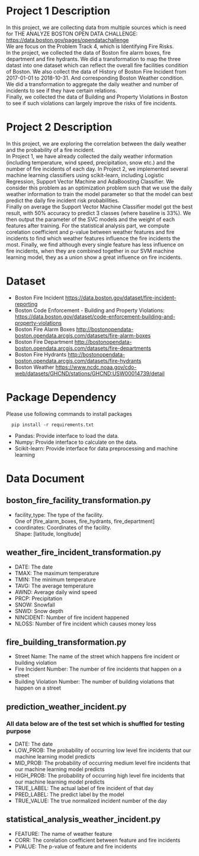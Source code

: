 # Project 1 Description
In this project, we are collecting data from multiple sources which is need for 
THE ANALYZE BOSTON OPEN DATA CHALLENGE:  
https://data.boston.gov/pages/opendatachallenge  
We are focus on the Problem Track 4, which is Identifying Fire Risks.  
In the project, we collected the data of Boston fire alarm boxes, fire department and fire hydrants.
We did a transformation to map the three datast into one dataset which can
reflect the overall fire facilities condition of Boston.
We also collect the data of History of Boston Fire Incident from 2017-01-01 to 2018-10-31. 
And corresponding Boston Weather condition. We did a transformation to aggregate the daily weather and
 number of incidents to see if they have certain relations.  
Finally, we collected the data of Building and Property Violations in Boston to see if such violations can
largely improve the risks of fire incidents. 


# Project 2 Description
In this project, we are exploring the correlation between the daily weather and the probability of 
a fire incident.  
In Project 1, we have already collected the daily weather information (including 
temperature, wind speed, precipitation, snow etc.) and the number of fire incidents of each day.
In Project 2, we implemented several machine learning classifiers using scikit-learn, including Logistic 
Regression, Support Vector Machine and AdaBoosting Classifier. We consider this problem as an optimization 
problem such that we use the daily weather information to train the model parameter so that the model can 
best predict the daily fire incident risk probabilities.  
Finally on average the Support Vector Machine Classifier model got the best result, with 50% accuracy to predict
 3 classes (where baseline is 33%). We then output the parameter of the SVC models and the weight of each features 
 after training.
For the statistical analysis part, we compute corelation coefficient and p-value between weather features and 
fire incidents to find which weather features influence the fire incidents the most. Finally, we find although
every single feature has less influence on fire incidents, when they are combined together in our SVM machine 
learning model, they as a union show a great influence on fire incidents.


# Dataset
* Boston Fire Incident
https://data.boston.gov/dataset/fire-incident-reporting
* Boston Code Enforcement - Building and Property Violations:
https://data.boston.gov/dataset/code-enforcement-building-and-property-violations
* Boston Fire Alarm Boxes
http://bostonopendata-boston.opendata.arcgis.com/datasets/fire-alarm-boxes
* Boston Fire Department
http://bostonopendata-boston.opendata.arcgis.com/datasets/fire-departments
* Boston Fire Hydrants
http://bostonopendata-boston.opendata.arcgis.com/datasets/fire-hydrants
* Boston Weather
https://www.ncdc.noaa.gov/cdo-web/datasets/GHCND/stations/GHCND:USW00014739/detail

# Package Dependency
Please use following commands to install packages
  ```
    pip install -r requirements.txt
  ```
* Pandas: Provide interface to load the data.
* Numpy: Provide interface to calculate on the data.
* Scikit-learn: Provide interface for data preprocessing and machine learning

# Data Document
## boston_fire_facility_transformation.py
* facility_type: The type of the facility.<br>
One of [fire_alarm_boxes, fire_hydrants, fire_department]
* coordinates: Coordinates of the facility. <br>
Shape: [latitude, longitude]

## weather_fire_incident_transformation.py
* DATE: The date
* TMAX: The maximum temperature
* TMIN: The minimum temperature
* TAVG: The average temperature
* AWND: Average daily wind speed
* PRCP: Precipitation
* SNOW: Snowfall
* SNWD: Snow depth
* NINCIDENT: Number of fire incident happened
* NLOSS: Number of fire incident which causes money loss

## fire_building_transformation.py
* Street Name: The name of the street which happens fire incident or building violation
* Fire Incident Number: The number of fire incidents that happen on a street
* Building Violation Number: The number of building violations that happen on a street

## prediction_weather_incident.py
### All data below are of the test set which is shuffled for testing purpose
* DATE: The date
* LOW_PROB: The probability of occurring low level fire incidents that our machine learning model predicts
* MID_PROB: The probability of occurring medium level fire incidents that our machine learning model predicts
* HIGH_PROB: The probability of occurring high level fire incidents that our machine learning model predicts
* TRUE_LABEL: The actual label of fire incident of that day
* PRED_LABEL: The predict label by the model
* TRUE_VALUE: The true normalized incident number of the day
 

## statistical_analysis_weather_incident.py
* FEATURE: The name of weather feature
* CORR: The corelation coefficient between feature and fire incidents
* PVALUE: The p-value of feature and fire incidents